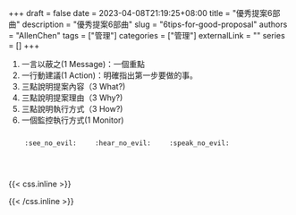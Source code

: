 +++ 
draft = false
date = 2023-04-08T21:19:25+08:00
title = "優秀提案6部曲"
description = "優秀提案6部曲"
slug = "6tips-for-good-proposal"
authors = "AllenChen"
tags = ["管理"]
categories = ["管理"]
externalLink = ""
series = []
+++
1. 一言以蔽之(1 Message)：一個重點
2. 一行動建議(1 Action)：明確指出第一步要做的事。
3. 三點說明提案內容（3 What?)
4. 三點說明提案理由（3 Why?)
5. 三點說明執行方式（3 How?)
6. 一個監控執行方式(1 Monitor)

<p><span class="nowrap"><span class="emojify">🙈</span> <code>:see_no_evil:</code></span>  <span class="nowrap"><span class="emojify">🙉</span> <code>:hear_no_evil:</code></span>  <span class="nowrap"><span class="emojify">🙊</span> <code>:speak_no_evil:</code></span></p>
<br>
    

{{< css.inline >}}
<style>
.emojify {
	font-family: Apple Color Emoji, Segoe UI Emoji, NotoColorEmoji, Segoe UI Symbol, Android Emoji, EmojiSymbols;
	font-size: 2rem;
	vertical-align: middle;
}
@media screen and (max-width:650px) {
  .nowrap {
    display: block;
    margin: 25px 0;
  }
}
</style>
{{< /css.inline >}}
